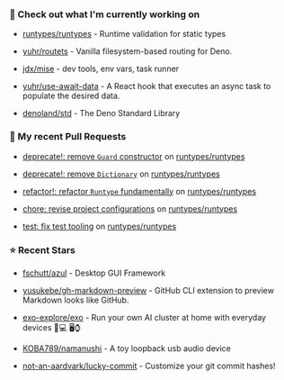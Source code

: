 ### 👷 Check out what I'm currently working on



- [runtypes/runtypes](https://github.com/runtypes/runtypes) - Runtime validation for static types

- [yuhr/routets](https://github.com/yuhr/routets) - Vanilla filesystem-based routing for Deno.

- [jdx/mise](https://github.com/jdx/mise) - dev tools, env vars, task runner

- [yuhr/use-await-data](https://github.com/yuhr/use-await-data) - A React hook that executes an async task to populate the desired data.

- [denoland/std](https://github.com/denoland/std) - The Deno Standard Library

### 🔨 My recent Pull Requests



- [deprecate!: remove `Guard` constructor](https://github.com/runtypes/runtypes/pull/377) on [runtypes/runtypes](https://github.com/runtypes/runtypes)

- [deprecate!: remove `Dictionary`](https://github.com/runtypes/runtypes/pull/376) on [runtypes/runtypes](https://github.com/runtypes/runtypes)

- [refactor!: refactor `Runtype` fundamentally](https://github.com/runtypes/runtypes/pull/375) on [runtypes/runtypes](https://github.com/runtypes/runtypes)

- [chore: revise project configurations](https://github.com/runtypes/runtypes/pull/374) on [runtypes/runtypes](https://github.com/runtypes/runtypes)

- [test: fix test tooling](https://github.com/runtypes/runtypes/pull/373) on [runtypes/runtypes](https://github.com/runtypes/runtypes)

### ⭐ Recent Stars



- [fschutt/azul](https://github.com/fschutt/azul) - Desktop GUI Framework

- [yusukebe/gh-markdown-preview](https://github.com/yusukebe/gh-markdown-preview) - GitHub CLI extension to preview Markdown looks like GitHub.

- [exo-explore/exo](https://github.com/exo-explore/exo) - Run your own AI cluster at home with everyday devices 📱💻 🖥️⌚

- [KOBA789/namanushi](https://github.com/KOBA789/namanushi) - A toy loopback usb audio device

- [not-an-aardvark/lucky-commit](https://github.com/not-an-aardvark/lucky-commit) - Customize your git commit hashes!